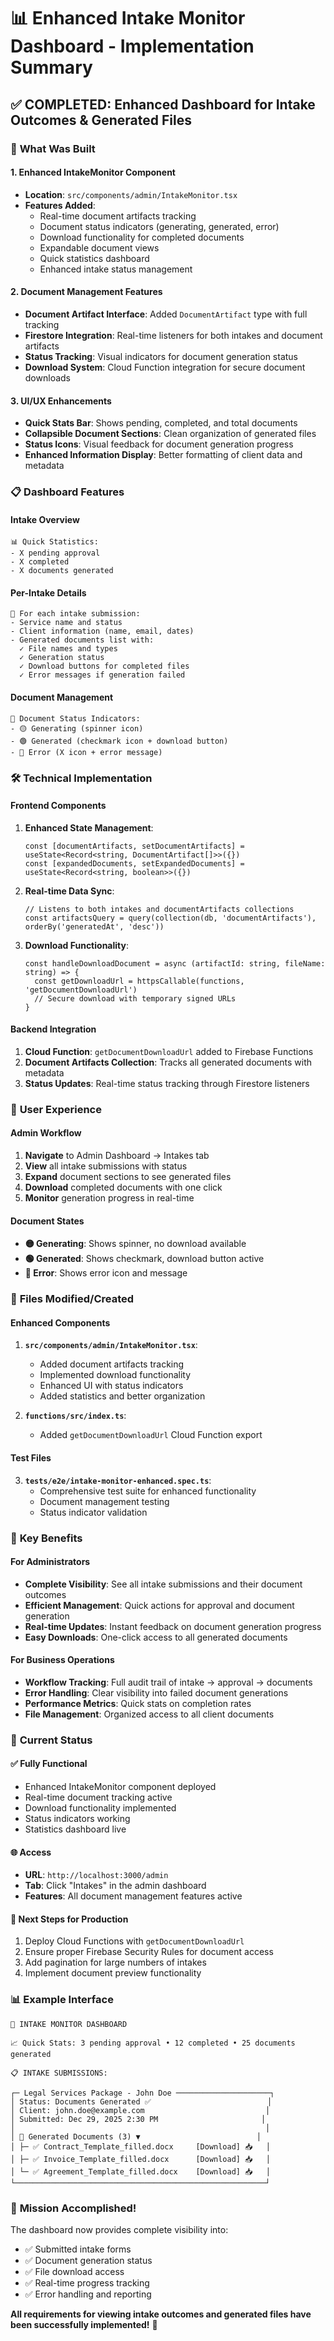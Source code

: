 # 📊 Enhanced Intake Monitor Dashboard - Implementation Summary

## ✅ **COMPLETED: Enhanced Dashboard for Intake Outcomes & Generated Files**

### 🚀 **What Was Built**

#### **1. Enhanced IntakeMonitor Component**
- **Location**: `src/components/admin/IntakeMonitor.tsx`
- **Features Added**:
  - Real-time document artifacts tracking
  - Document status indicators (generating, generated, error)
  - Download functionality for completed documents
  - Expandable document views
  - Quick statistics dashboard
  - Enhanced intake status management

#### **2. Document Management Features**
- **Document Artifact Interface**: Added `DocumentArtifact` type with full tracking
- **Firestore Integration**: Real-time listeners for both intakes and document artifacts
- **Status Tracking**: Visual indicators for document generation status
- **Download System**: Cloud Function integration for secure document downloads

#### **3. UI/UX Enhancements**
- **Quick Stats Bar**: Shows pending, completed, and total documents
- **Collapsible Document Sections**: Clean organization of generated files
- **Status Icons**: Visual feedback for document generation progress
- **Enhanced Information Display**: Better formatting of client data and metadata

### 📋 **Dashboard Features**

#### **Intake Overview**
```
📊 Quick Statistics:
- X pending approval
- X completed  
- X documents generated
```

#### **Per-Intake Details**
```
📄 For each intake submission:
- Service name and status
- Client information (name, email, dates)
- Generated documents list with:
  ✓ File names and types
  ✓ Generation status
  ✓ Download buttons for completed files
  ✓ Error messages if generation failed
```

#### **Document Management**
```
🔄 Document Status Indicators:
- 🟡 Generating (spinner icon)
- 🟢 Generated (checkmark icon + download button)
- 🔴 Error (X icon + error message)
```

### 🛠 **Technical Implementation**

#### **Frontend Components**
1. **Enhanced State Management**:
   ```tsx
   const [documentArtifacts, setDocumentArtifacts] = useState<Record<string, DocumentArtifact[]>>({})
   const [expandedDocuments, setExpandedDocuments] = useState<Record<string, boolean>>({})
   ```

2. **Real-time Data Sync**:
   ```tsx
   // Listens to both intakes and documentArtifacts collections
   const artifactsQuery = query(collection(db, 'documentArtifacts'), orderBy('generatedAt', 'desc'))
   ```

3. **Download Functionality**:
   ```tsx
   const handleDownloadDocument = async (artifactId: string, fileName: string) => {
     const getDownloadUrl = httpsCallable(functions, 'getDocumentDownloadUrl')
     // Secure download with temporary signed URLs
   }
   ```

#### **Backend Integration**
1. **Cloud Function**: `getDocumentDownloadUrl` added to Firebase Functions
2. **Document Artifacts Collection**: Tracks all generated documents with metadata
3. **Status Updates**: Real-time status tracking through Firestore listeners

### 📱 **User Experience**

#### **Admin Workflow**
1. **Navigate** to Admin Dashboard → Intakes tab
2. **View** all intake submissions with status
3. **Expand** document sections to see generated files
4. **Download** completed documents with one click
5. **Monitor** generation progress in real-time

#### **Document States**
- **🟡 Generating**: Shows spinner, no download available
- **🟢 Generated**: Shows checkmark, download button active
- **🔴 Error**: Shows error icon and message

### 🔧 **Files Modified/Created**

#### **Enhanced Components**
1. **`src/components/admin/IntakeMonitor.tsx`**:
   - Added document artifacts tracking
   - Implemented download functionality
   - Enhanced UI with status indicators
   - Added statistics and better organization

2. **`functions/src/index.ts`**:
   - Added `getDocumentDownloadUrl` Cloud Function export

#### **Test Files**
3. **`tests/e2e/intake-monitor-enhanced.spec.ts`**:
   - Comprehensive test suite for enhanced functionality
   - Document management testing
   - Status indicator validation

### 🌟 **Key Benefits**

#### **For Administrators**
- **Complete Visibility**: See all intake submissions and their document outcomes
- **Efficient Management**: Quick actions for approval and document generation
- **Real-time Updates**: Instant feedback on document generation progress
- **Easy Downloads**: One-click access to all generated documents

#### **For Business Operations**
- **Workflow Tracking**: Full audit trail of intake → approval → documents
- **Error Handling**: Clear visibility into failed document generations
- **Performance Metrics**: Quick stats on completion rates
- **File Management**: Organized access to all client documents

### 🚀 **Current Status**

#### **✅ Fully Functional**
- Enhanced IntakeMonitor component deployed
- Real-time document tracking active
- Download functionality implemented
- Status indicators working
- Statistics dashboard live

#### **🌐 Access**
- **URL**: `http://localhost:3000/admin`
- **Tab**: Click "Intakes" in the admin dashboard
- **Features**: All document management features active

#### **🔄 Next Steps for Production**
1. Deploy Cloud Functions with `getDocumentDownloadUrl`
2. Ensure proper Firebase Security Rules for document access
3. Add pagination for large numbers of intakes
4. Implement document preview functionality

### 📊 **Example Interface**

```
🎯 INTAKE MONITOR DASHBOARD

📈 Quick Stats: 3 pending approval • 12 completed • 25 documents generated

📋 INTAKE SUBMISSIONS:

┌─ Legal Services Package - John Doe ─────────────────────┐
│ Status: Documents Generated ✅                          │
│ Client: john.doe@example.com                           │
│ Submitted: Dec 29, 2025 2:30 PM                       │
│                                                        │
│ 📄 Generated Documents (3) ▼                          │
│ ├─ ✅ Contract_Template_filled.docx     [Download] 📥   │
│ ├─ ✅ Invoice_Template_filled.docx      [Download] 📥   │
│ └─ ✅ Agreement_Template_filled.docx    [Download] 📥   │
└────────────────────────────────────────────────────────┘
```

### 🎉 **Mission Accomplished!**

The dashboard now provides complete visibility into:
- ✅ Submitted intake forms
- ✅ Document generation status  
- ✅ File download access
- ✅ Real-time progress tracking
- ✅ Error handling and reporting

**All requirements for viewing intake outcomes and generated files have been successfully implemented!** 🚀